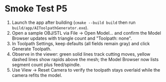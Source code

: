 # Smoke Test P5

1. Launch the app after building (`cmake --build build` then run `build/app/AIToolpathGenerator.exe`).
2. Open a sample OBJ/STL via File -> Open Model... and confirm the Model Browser updates with triangle count and "Toolpath: none".
3. In Toolpath Settings, keep defaults (all fields remain gray) and click Generate Toolpath.
4. Observe in the viewer: green solid lines track cutting moves, yellow dashed lines show rapids above the mesh; the Model Browser now lists segment count plus feed/spindle.
5. Use View -> Reset Camera to verify the toolpath stays overlaid while the camera refits the model.
